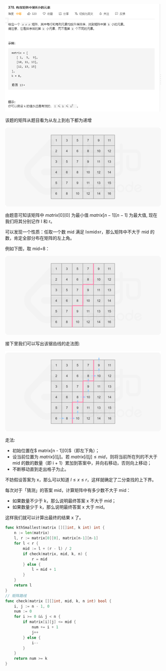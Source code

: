 ![image-20200702191030377](.images/image-20200702191030377.png)

该题的矩阵从题目看为从左上到右下都为递增

![fig1](.images/378_fig1.png)

由题意可知该矩阵中 $matrix[0][0]$ 为最小值 $matrix[n-1][n-1]$ 为最大值, 现在我们将其分别记作 l 和 r。

可以发现一个性质：任取一个数 mid 满足 l≤mid≤r，那么矩阵中不大于 mid 的数，肯定全部分布在矩阵的左上角。

例如下图，取 mid=8：

![fig2](.images/378_fig2.png)

接下里我们可以写出该锯齿线的走法图:

![fig3](.images/378_fig3.png)

走法:

- 初始位置在$ matrix[n - 1][0]$（即左下角）；
- 设当前位置为 $matrix[i][j]$。若 $matrix[i][j] \leq mid$，则将当前所在列的不大于 mid 的数的数量（即 i + 1）累加到答案中，并向右移动，否则向上移动；
- 不断移动直到走出格子为止。

不妨假设答案为 x，那么可以知道 $l\leq x\leq r$，这样就确定了二分查找的上下界。

每次对于「猜测」的答案 mid，计算矩阵中有多少数不大于 mid：

- 如果数量不少于 k，那么说明最终答案 x 不大于 mid；
- 如果数量少于 k，那么说明最终答案 x 大于 mid。

这样我们就可以计算出最终的结果 x 了。

```go
func kthSmallest(matrix [][]int, k int) int {
    n := len(matrix)
    l, r := matrix[0][0], matrix[n-1][n-1]
    for l < r {
        mid := l + (r - l) / 2
        if check(matrix, mid, k, n) {
            r = mid
        } else {
            l = mid + 1
        }
    }
    return l
}
// 矩阵路线
func check(matrix [][]int, mid, k, n int) bool {
    i, j := n - 1, 0
    num := 0
    for i >= 0 && j < n {
        if matrix[i][j] <= mid {
            num += i + 1
            j++
        } else {
            i--
        }
    }
    return num >= k
}
```

